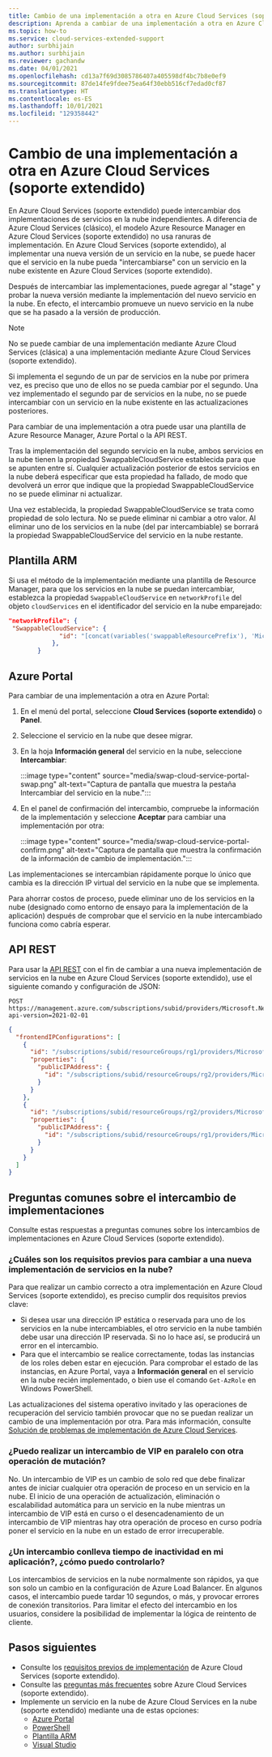 ```yaml
---
title: Cambio de una implementación a otra en Azure Cloud Services (soporte extendido)
description: Aprenda a cambiar de una implementación a otra en Azure Cloud Services (soporte extendido).
ms.topic: how-to
ms.service: cloud-services-extended-support
author: surbhijain
ms.author: surbhijain
ms.reviewer: gachandw
ms.date: 04/01/2021
ms.openlocfilehash: cd13a7f69d3085786407a405598df4bc7b8e0ef9
ms.sourcegitcommit: 87de14fe9fdee75ea64f30ebb516cf7edad0cf87
ms.translationtype: HT
ms.contentlocale: es-ES
ms.lasthandoff: 10/01/2021
ms.locfileid: "129358442"
---
```

# <a name="swap-or-switch-deployments-in-azure-cloud-services-extended-support"></a>Cambio de una implementación a otra en Azure Cloud Services (soporte extendido)

En Azure Cloud Services (soporte extendido) puede intercambiar dos implementaciones de servicios en la nube independientes. A diferencia de Azure Cloud Services (clásico), el modelo Azure Resource Manager en Azure Cloud Services (soporte extendido) no usa ranuras de implementación. En Azure Cloud Services (soporte extendido), al implementar una nueva versión de un servicio en la nube, se puede hacer que el servicio en la nube pueda "intercambiarse" con un servicio en la nube existente en Azure Cloud Services (soporte extendido).

Después de intercambiar las implementaciones, puede agregar al "stage" y probar la nueva versión mediante la implementación del nuevo servicio en la nube. En efecto, el intercambio promueve un nuevo servicio en la nube que se ha pasado a la versión de producción.

> [!NOTE]
> No se puede cambiar de una implementación mediante Azure Cloud Services (clásica) a una implementación mediante Azure Cloud Services (soporte extendido).

Si implementa el segundo de un par de servicios en la nube por primera vez, es preciso que uno de ellos no se pueda cambiar por el segundo. Una vez implementado el segundo par de servicios en la nube, no se puede intercambiar con un servicio en la nube existente en las actualizaciones posteriores.

Para cambiar de una implementación a otra puede usar una plantilla de Azure Resource Manager, Azure Portal o la API REST.

Tras la implementación del segundo servicio en la nube, ambos servicios en la nube tienen la propiedad SwappableCloudService establecida para que se apunten entre sí. Cualquier actualización posterior de estos servicios en la nube deberá especificar que esta propiedad ha fallado, de modo que devolverá un error que indique que la propiedad SwappableCloudService no se puede eliminar ni actualizar.

Una vez establecida, la propiedad SwappableCloudService se trata como propiedad de solo lectura. No se puede eliminar ni cambiar a otro valor. Al eliminar uno de los servicios en la nube (del par intercambiable) se borrará la propiedad SwappableCloudService del servicio en la nube restante.

## <a name="arm-template"></a>Plantilla ARM

Si usa el método de la implementación mediante una plantilla de Resource Manager, para que los servicios en la nube se puedan intercambiar, establezca la propiedad `SwappableCloudService` en `networkProfile` del objeto `cloudServices` en el identificador del servicio en la nube emparejado:

```json
"networkProfile": {
 "SwappableCloudService": {
              "id": "[concat(variables('swappableResourcePrefix'), 'Microsoft.Compute/cloudServices/', parameters('cloudServicesToBeSwappedWith'))]"
            },
        }
```

## <a name="azure-portal"></a>Azure Portal

Para cambiar de una implementación a otra en Azure Portal:

1. En el menú del portal, seleccione **Cloud Services (soporte extendido)** o **Panel**.
1. Seleccione el servicio en la nube que desee migrar.
1. En la hoja **Información general** del servicio en la nube, seleccione **Intercambiar**:

   :::image type="content" source="media/swap-cloud-service-portal-swap.png" alt-text="Captura de pantalla que muestra la pestaña Intercambiar del servicio en la nube.":::

1. En el panel de confirmación del intercambio, compruebe la información de la implementación y seleccione **Aceptar** para cambiar una implementación por otra:

   :::image type="content" source="media/swap-cloud-service-portal-confirm.png" alt-text="Captura de pantalla que muestra la confirmación de la información de cambio de implementación.":::

Las implementaciones se intercambian rápidamente porque lo único que cambia es la dirección IP virtual del servicio en la nube que se implementa.

Para ahorrar costos de proceso, puede eliminar uno de los servicios en la nube (designado como entorno de ensayo para la implementación de la aplicación) después de comprobar que el servicio en la nube intercambiado funciona como cabría esperar.

## <a name="rest-api"></a>API REST

Para usar la [API REST](/rest/api/compute/load-balancers/swap-public-ip-addresses) con el fin de cambiar a una nueva implementación de servicios en la nube en Azure Cloud Services (soporte extendido), use el siguiente comando y configuración de JSON:

```http
POST https://management.azure.com/subscriptions/subid/providers/Microsoft.Network/locations/westus/setLoadBalancerFrontendPublicIpAddresses?api-version=2021-02-01
```

```json
{
  "frontendIPConfigurations": [
    {
      "id": "/subscriptions/subid/resourceGroups/rg1/providers/Microsoft.Network/loadBalancers/lb1/frontendIPConfigurations/lbfe1",
      "properties": {
        "publicIPAddress": {
          "id": "/subscriptions/subid/resourceGroups/rg2/providers/Microsoft.Network/publicIPAddresses/pip2"
        }
      }
    },
    {
      "id": "/subscriptions/subid/resourceGroups/rg2/providers/Microsoft.Network/loadBalancers/lb2/frontendIPConfigurations/lbfe2",
      "properties": {
        "publicIPAddress": {
          "id": "/subscriptions/subid/resourceGroups/rg1/providers/Microsoft.Network/publicIPAddresses/pip1"
        }
      }
    }
  ]
}
```

## <a name="common-questions-about-swapping-deployments"></a>Preguntas comunes sobre el intercambio de implementaciones

Consulte estas respuestas a preguntas comunes sobre los intercambios de implementaciones en Azure Cloud Services (soporte extendido).

### <a name="what-are-the-prerequisites-for-swapping-to-a-new-cloud-services-deployment"></a>¿Cuáles son los requisitos previos para cambiar a una nueva implementación de servicios en la nube?

Para que realizar un cambio correcto a otra implementación en Azure Cloud Services (soporte extendido), es preciso cumplir dos requisitos previos clave:

* Si desea usar una dirección IP estática o reservada para uno de los servicios en la nube intercambiables, el otro servicio en la nube también debe usar una dirección IP reservada. Si no lo hace así, se producirá un error en el intercambio.
* Para que el intercambio se realice correctamente, todas las instancias de los roles deben estar en ejecución. Para comprobar el estado de las instancias, en Azure Portal, vaya a **Información general** en el servicio en la nube recién implementado, o bien use el comando `Get-AzRole` en Windows PowerShell.

Las actualizaciones del sistema operativo invitado y las operaciones de recuperación del servicio también provocar que no se puedan realizar un cambio de una implementación por otra. Para más información, consulte [Solución de problemas de implementación de Azure Cloud Services](../cloud-services/cloud-services-troubleshoot-deployment-problems.md).

### <a name="can-i-make-a-vip-swap-in-parallel-with-another-mutating-operation"></a>¿Puedo realizar un intercambio de VIP en paralelo con otra operación de mutación?

No. Un intercambio de VIP es un cambio de solo red que debe finalizar antes de iniciar cualquier otra operación de proceso en un servicio en la nube. El inicio de una operación de actualización, eliminación o escalabilidad automática para un servicio en la nube mientras un intercambio de VIP está en curso o el desencadenamiento de un intercambio de VIP mientras hay otra operación de proceso en curso podría poner el servicio en la nube en un estado de error irrecuperable.

### <a name="does-a-swap-incur-downtime-for-my-application-and-how-should-i-handle-it"></a>¿Un intercambio conlleva tiempo de inactividad en mi aplicación?, ¿cómo puedo controlarlo?

Los intercambios de servicios en la nube normalmente son rápidos, ya que son solo un cambio en la configuración de Azure Load Balancer. En algunos casos, el intercambio puede tardar 10 segundos, o más, y provocar errores de conexión transitorios. Para limitar el efecto del intercambio en los usuarios, considere la posibilidad de implementar la lógica de reintento de cliente.

## <a name="next-steps"></a>Pasos siguientes 

* Consulte los [requisitos previos de implementación](deploy-prerequisite.md) de Azure Cloud Services (soporte extendido).
* Consulte las [preguntas más frecuentes](faq.yml) sobre Azure Cloud Services (soporte extendido).
* Implemente un servicio en la nube de Azure Cloud Services en la nube (soporte extendido) mediante una de estas opciones:
  * [Azure Portal](deploy-portal.md)
  * [PowerShell](deploy-powershell.md)
  * [Plantilla ARM](deploy-template.md)
  * [Visual Studio](deploy-visual-studio.md)
